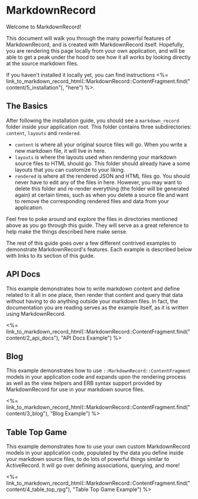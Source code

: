 <!--fragment
{
  "name": "Home",
  "author": "Bryant Morrill"
}
-->

# MarkdownRecord

Welcome to MarkdownRecord!

This document will walk you through the many powerful features of MarkdownRecord, and is created with MarkdownRecord itself. Hopefully, you are rendering this page locally from your own application, and will be able to get a peak under the hood to see how it all works by looking directly at the source markdown files.

If you haven't installed it locally yet, you can find instructions <%= link_to_markdown_record_html(::MarkdownRecord::ContentFragment.find("content/5_installation"), "here") %>.

## The Basics

After following the installation guide, you should see a `markdown_record` folder inside your application root. This folder contains three subdirectories: `content`, `layouts` and `rendered`.

- `content` is where all your original source files will go. When you write a new markdown file, it will live in here.
- `layouts` is where the layouts used when rendering your markdown source files to HTML should go. This folder should already have a some layouts that you can customize to your liking.
- `rendered` is where all the rendered JSON and HTML files go. You should never have to edit any of the files in here. However, you may want to delete this folder and re-render everything (the folder will be generated again) at certain times, such as when you delete a source file and want to remove the corresponding rendered files and data from your application.

Feel free to poke around and explore the files in directories mentioned above as you go through this guide. They will serve as a great reference to help make the things described here make sense.

The rest of this guide goes over a few different contrived examples to demonstrate MarkdownRecord's features. Each example is described below with links to its section of this guide.

## API Docs

This example demonstrates how to write markdown content and define related to it all in one place, then render that content and query that data without having to do anything outside your markdown files. In fact, the documentation you are reading serves as the example itself, as it is written using MarkdownRecord.

<%= link_to_markdown_record_html(::MarkdownRecord::ContentFragment.find("content/2_api_docs"), "API Docs Example") %>

## Blog

This example demonstrates how to use `::MarkdownRecord::ContentFragment` models in your application code and expands upon the rendering process as well as the view helpers and ERB syntax support provided by MarkdownRecord for use in your markdown source files.

<%= link_to_markdown_record_html(::MarkdownRecord::ContentFragment.find("content/3_blog"), "Blog Example") %>

## Table Top Game

This example demonstrates how to use your own custom MarkdownRecord models in your application code, populated by the data you define inside your markdown source files, to do lots of powerful things similar to ActiveRecord. It will go over defining associations, querying, and more!

<%= link_to_markdown_record_html(::MarkdownRecord::ContentFragment.find("content/4_table_top_rpg"), "Table Top Game Example") %>

<!---describe_model
  {
    "type": "example",
    "id":   2,
    "name": "blog"
  }
-->

<!---describe_model
  {
    "type": "example",
    "id":   3,
    "name": "table_top_rpg"
  }
-->


